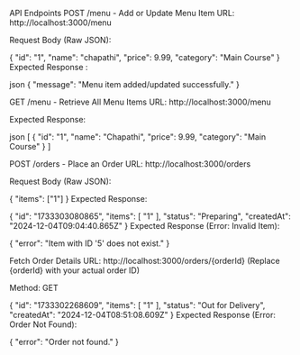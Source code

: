 API Endpoints
POST /menu - Add or Update Menu Item
URL: http://localhost:3000/menu


Request Body (Raw JSON):

{
  "id": "1",
  "name": "chapathi",
  "price": 9.99,
  "category": "Main Course"
}
Expected Response :

json
{
  "message": "Menu item added/updated successfully."
}


GET /menu - Retrieve All Menu Items
URL: http://localhost:3000/menu


Expected Response:

json
[
  {
    "id": "1",
    "name": "Chapathi",
    "price": 9.99,
    "category": "Main Course"
  }
]


POST /orders - Place an Order
URL: http://localhost:3000/orders



Request Body (Raw JSON):


{
  "items": ["1"]
}
Expected Response:


{
    "id": "1733303080865",
    "items": [
        "1"
    ],
    "status": "Preparing",
    "createdAt": "2024-12-04T09:04:40.865Z"
}
Expected Response (Error: Invalid Item):

{
  "error": "Item with ID '5' does not exist."
}


Fetch Order Details
URL: http://localhost:3000/orders/{orderId} (Replace {orderId} with your actual order ID)

Method: GET

{
    "id": "1733302268609",
    "items": [
        "1"
    ],
    "status": "Out for Delivery",
    "createdAt": "2024-12-04T08:51:08.609Z"
}
Expected Response (Error: Order Not Found):


{
  "error": "Order not found."
}
